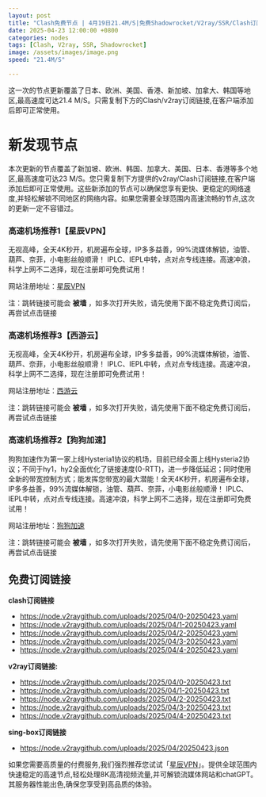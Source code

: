 ```yaml
---
layout: post
title: "Clash免费节点 | 4月19日21.4M/S|免费Shadowrocket/V2ray/SSR/Clash订阅节点分享"
date: 2025-04-23 12:00:00 +0800
categories: nodes
tags: [Clash, V2ray, SSR, Shadowrocket]
image: /assets/images/image.png
speed: "21.4M/S"

---
```


这一次的节点更新覆盖了日本、欧洲、美国、香港、新加坡、加拿大、韩国等地区,最高速度可达21.4 M/S。只需复制下方的Clash/v2ray订阅链接,在客户端添加后即可正常使用。

# 新发现节点

本次更新的节点覆盖了新加坡、欧洲、韩国、加拿大、美国、日本、香港等多个地区,最高速度可达23 M/S。您只需复制下方提供的v2ray/Clash订阅链接,在客户端添加后即可正常使用。这些新添加的节点可以确保您享有更快、更稳定的网络速度,并轻松解锁不同地区的网络内容。如果您需要全球范围内高速流畅的节点,这次的更新一定不容错过。

### 高速机场推荐1【星辰VPN】

无视高峰，全天4K秒开，机房遍布全球，IP多多益善，99%流媒体解锁，油管、葫芦、奈菲，小电影丝般顺滑！ IPLC、IEPL中转，点对点专线连接。高速冲浪，科学上网不二选择，现在注册即可免费试用！

网站注册地址：[星辰VPN](https://168.138.167.139/#/register?code=tpwfnPBH)

注：跳转链接可能会 **被墙** ，如多次打开失败，请先使用下面不稳定免费订阅后，再尝试点击链接

### 高速机场推荐3【西游云】

无视高峰，全天4K秒开，机房遍布全球，IP多多益善，99%流媒体解锁，油管、葫芦、奈菲，小电影丝般顺滑！ IPLC、IEPL中转，点对点专线连接。高速冲浪，科学上网不二选择，现在注册即可免费试用！

网站注册地址：[西游云](https://168.138.167.139/#/register?code=6Cj4yxKm)

注：跳转链接可能会 **被墙** ，如多次打开失败，请先使用下面不稳定免费订阅后，再尝试点击链接


### 高速机场推荐2【狗狗加速】

狗狗加速作为第一家上线Hysteria1协议的机场，目前已经全面上线Hysteria2协议；不同于hy1，hy2全面优化了链接速度(0-RTT)，进一步降低延迟；同时使用全新的带宽控制方式；能发挥您带宽的最大潜能！全天4K秒开，机房遍布全球，IP多多益善，99%流媒体解锁，油管、葫芦、奈菲，小电影丝般顺滑！ IPLC、IEPL中转，点对点专线连接。高速冲浪，科学上网不二选择，现在注册即可免费试用！

网站注册地址：[狗狗加速](https://168.138.167.139/#/register?code=tpwfnPBH)

注：跳转链接可能会 **被墙** ，如多次打开失败，请先使用下面不稳定免费订阅后，再尝试点击链接


## 免费订阅链接

**clash订阅链接**
 - https://node.v2raygithub.com/uploads/2025/04/0-20250423.yaml
 - https://node.v2raygithub.com/uploads/2025/04/1-20250423.yaml
 - https://node.v2raygithub.com/uploads/2025/04/2-20250423.yaml
 - https://node.v2raygithub.com/uploads/2025/04/3-20250423.yaml
 - https://node.v2raygithub.com/uploads/2025/04/4-20250423.yaml



**v2ray订阅链接:**
 - https://node.v2raygithub.com/uploads/2025/04/0-20250423.txt
 - https://node.v2raygithub.com/uploads/2025/04/1-20250423.txt
 - https://node.v2raygithub.com/uploads/2025/04/2-20250423.txt
 - https://node.v2raygithub.com/uploads/2025/04/3-20250423.txt
 - https://node.v2raygithub.com/uploads/2025/04/4-20250423.txt


**sing-box订阅链接**
  - https://node.v2raygithub.com/uploads/2025/04/20250423.json



如果您需要高质量的付费服务,我们强烈推荐您试试「[星辰VPN](https://168.138.167.139/#/register?code=tpwfnPBH)」。提供全球范围内快速稳定的高速节点,轻松处理8K高清视频流量,并可解锁流媒体网站和chatGPT。其服务器性能出色,确保您享受到高品质的体验。 